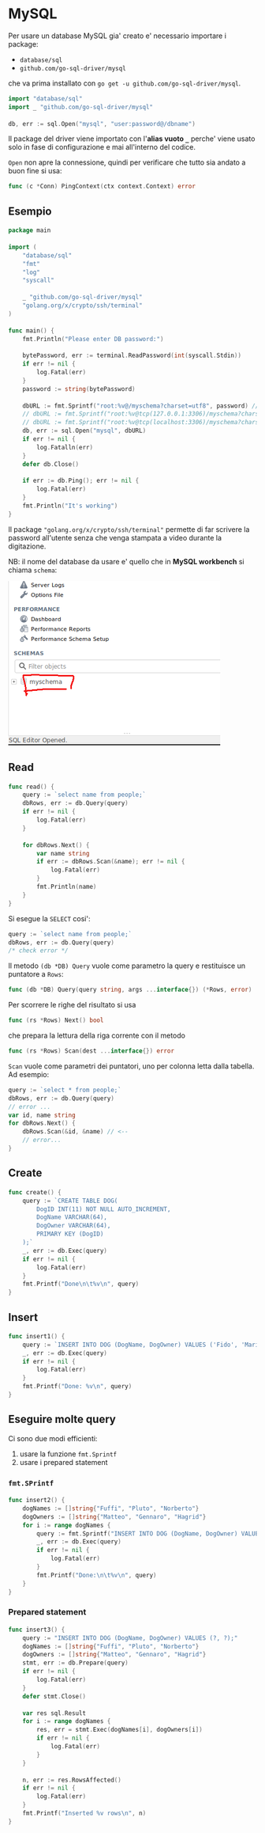 # MySQL

Per usare un database MySQL gia' creato e' necessario importare i package:

- `database/sql`
- `github.com/go-sql-driver/mysql`

che va prima installato con `go get -u github.com/go-sql-driver/mysql`.

```Go
import "database/sql"
import _ "github.com/go-sql-driver/mysql"

db, err := sql.Open("mysql", "user:password@/dbname")
```

Il package del driver viene importato con l'**alias vuoto `_`** perche' viene usato solo in fase di configurazione e mai all'interno del codice.

`Open` non apre la connessione, quindi per verificare che tutto sia andato a buon fine si usa:

```Go
func (c *Conn) PingContext(ctx context.Context) error
```

## Esempio

```Go
package main

import (
    "database/sql"
    "fmt"
    "log"
    "syscall"

    _ "github.com/go-sql-driver/mysql"
    "golang.org/x/crypto/ssh/terminal"
)

func main() {
    fmt.Println("Please enter DB password:")

    bytePassword, err := terminal.ReadPassword(int(syscall.Stdin))
    if err != nil {
        log.Fatal(err)
    }
    password := string(bytePassword)

    dbURL := fmt.Sprintf("root:%v@/myschema?charset=utf8", password) // OK
    // dbURL := fmt.Sprintf("root:%v@tcp(127.0.0.1:3306)/myschema?charset=utf8", password) 	// OK
    // dbURL := fmt.Sprintf("root:%v@tcp(localhost:3306)/myschema?charset=utf8", password) 	// OK
    db, err := sql.Open("mysql", dbURL)
    if err != nil {
        log.Fatalln(err)
    }
    defer db.Close()

    if err := db.Ping(); err != nil {
        log.Fatal(err)
    }
    fmt.Println("It's working")
}
```

Il package `"golang.org/x/crypto/ssh/terminal"` permette di far scrivere la password all'utente senza che venga stampata a video durante la digitazione.

NB: il nome del database da usare e' quello che in **MySQL workbench** si chiama `schema`:

![schema database name](schema.png)

## Read

```Go
func read() {
    query := `select name from people;`
    dbRows, err := db.Query(query)
    if err != nil {
        log.Fatal(err)
    }

    for dbRows.Next() {
        var name string
        if err := dbRows.Scan(&name); err != nil {
            log.Fatal(err)
        }
        fmt.Println(name)
    }
}
```

Si esegue la `SELECT` cosi':

```Go
query := `select name from people;`
dbRows, err := db.Query(query)
/* check error */
```

Il metodo `(db *DB) Query` vuole come parametro la query e restituisce un puntatore a `Rows`:

```Go
func (db *DB) Query(query string, args ...interface{}) (*Rows, error)
```

Per scorrere le righe del risultato si usa

```Go
func (rs *Rows) Next() bool
```

che prepara la lettura della riga corrente con il metodo

```Go
func (rs *Rows) Scan(dest ...interface{}) error
```

`Scan` vuole come parametri dei puntatori, uno per colonna letta dalla tabella. Ad esempio:

```GO
query := `select * from people;`
dbRows, err := db.Query(query)
// error ...
var id, name string
for dbRows.Next() {
    dbRows.Scan(&id, &name) // <--
    // error...
}
```

## Create

```Go
func create() {
    query := `CREATE TABLE DOG( 
        DogID INT(11) NOT NULL AUTO_INCREMENT,
        DogName VARCHAR(64),
        DogOwner VARCHAR(64),
        PRIMARY KEY (DogID)
    );`
    _, err := db.Exec(query)
    if err != nil {
        log.Fatal(err)
    }
    fmt.Printf("Done\n\t%v\n", query)
}
```

## Insert

```Go
func insert1() {
    query := `INSERT INTO DOG (DogName, DogOwner) VALUES ('Fido', 'Mario');`
    _, err := db.Exec(query)
    if err != nil {
        log.Fatal(err)
    }
    fmt.Printf("Done: %v\n", query)
}
```

## Eseguire molte query

Ci sono due modi efficienti:

1. usare la funzione `fmt.Sprintf`
2. usare i prepared statement

### `fmt.SPrintf`

```Go
func insert2() {
    dogNames := []string{"Fuffi", "Pluto", "Norberto"}
    dogOwners := []string{"Matteo", "Gennaro", "Hagrid"}
    for i := range dogNames {
        query := fmt.Sprintf("INSERT INTO DOG (DogName, DogOwner) VALUES ('%v', '%v');", dogNames[i], dogOwners[i])
        _, err := db.Exec(query)
        if err != nil {
            log.Fatal(err)
        }
        fmt.Printf("Done:\n\t%v\n", query)
    }
}
```

### Prepared statement

```Go
func insert3() {
	query := "INSERT INTO DOG (DogName, DogOwner) VALUES (?, ?);"
	dogNames := []string{"Fuffi", "Pluto", "Norberto"}
    dogOwners := []string{"Matteo", "Gennaro", "Hagrid"}
    stmt, err := db.Prepare(query)
    if err != nil {
        log.Fatal(err)
    }
    defer stmt.Close()

    var res sql.Result
    for i := range dogNames {
        res, err = stmt.Exec(dogNames[i], dogOwners[i])
        if err != nil {
            log.Fatal(err)
        }
    }

    n, err := res.RowsAffected()
    if err != nil {
        log.Fatal(err)
    }
    fmt.Printf("Inserted %v rows\n", n)
}
```
